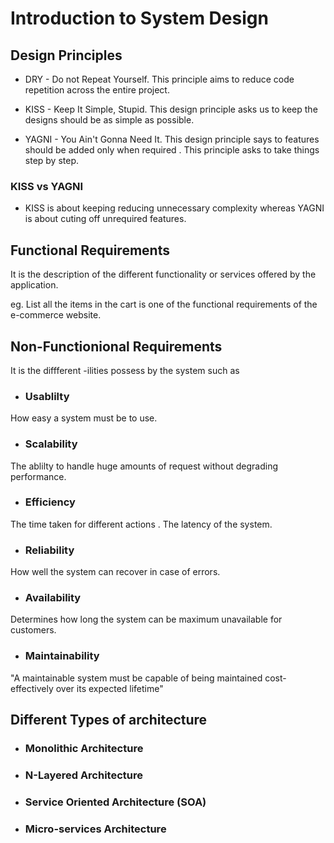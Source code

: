 # Introduction   to System Design

## Design Principles

* DRY - Do not Repeat Yourself. This principle aims to reduce code repetition across the entire project.

* KISS - Keep It Simple, Stupid. This design principle asks us to keep the designs should be as simple as possible.

* YAGNI - You Ain't Gonna Need It. This design principle says to features should be added only when required . This principle asks to take things step by step.

### KISS vs YAGNI

* KISS is about keeping reducing unnecessary complexity whereas YAGNI is about cuting off unrequired features.

## Functional Requirements

It is the description of the different functionality or services offered by the application.

eg. List all the items in the cart  is one of the functional requirements of the e-commerce website.

## Non-Functionional Requirements

It is the diffferent -ilities possess by the system such as 

* ### Usablilty
 How easy a system must be to use.

* ### Scalability
The ablilty to handle huge amounts of request without degrading performance.

* ### Efficiency

The time taken for different actions . The latency of the system.

* ### Reliability

How well the system can recover in case of errors.

* ### Availability

Determines how long the system can be maximum unavailable for customers.

* ### Maintainability

"A maintainable system must be capable of being maintained cost-effectively over its expected lifetime"

## Different Types of architecture 

* ### Monolithic Architecture

* ### N-Layered Architecture

* ### Service Oriented Architecture (SOA)

* ### Micro-services Architecture